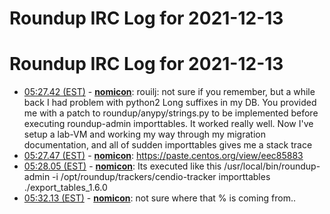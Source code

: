 # Roundup IRC Log for 2021-12-13 #
# Roundup IRC Log for 2021-12-13
* <a href="#05:27.42" id="05:27.42">05:27.42 (EST)</a> - __[nomicon](https://github.com/nomicon)__: rouilj: not sure if you remember, but a while back I had problem with python2 Long suffixes in my DB. You provided me with a patch to roundup/anypy/strings.py to be implemented before executing roundup-admin importtables. It worked really well.  Now I've setup a lab-VM and working my way through my migration documentation, and all of sudden importtables gives me a stack trace
* <a href="#05:27.47" id="05:27.47">05:27.47 (EST)</a> - __[nomicon](https://github.com/nomicon)__: <https://paste.centos.org/view/eec85883>
* <a href="#05:28.05" id="05:28.05">05:28.05 (EST)</a> - __[nomicon](https://github.com/nomicon)__: Its executed like this /usr/local/bin/roundup-admin -i /opt/roundup/trackers/cendio-tracker importtables ./export_tables_1.6.0
* <a href="#05:32.13" id="05:32.13">05:32.13 (EST)</a> - __[nomicon](https://github.com/nomicon)__: not sure where that % is coming from..
